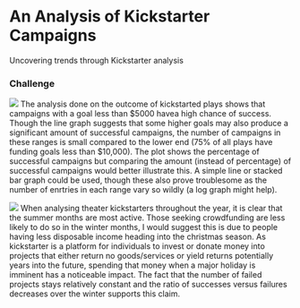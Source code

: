 # An Analysis of Kickstarter Campaigns
Uncovering trends through Kickstarter analysis

### Challenge

![](https://github.com/JasmeerSangha/kickstarter-analysis/blob/master/outcome%20vs.%20goal%20(plays).png)
The analysis done on the outcome of kickstarted plays shows that campaigns with a goal less than $5000 havea high chance of success. Though the line graph suggests that some higher goals may also produce a significant amount of successful campaigns, the number of campaigns in these ranges is small compared to the lower end (75% of all plays have funding goals less than $10,000). The plot shows the percentage of successful campaigns but comparing the amount (instead of percentage) of successful campaigns would better illustrate this. A simple line or stacked bar graph could be used, though these also prove troublesome as the number of enrtries in each range vary so wildly (a log graph might help).

![](https://github.com/JasmeerSangha/kickstarter-analysis/blob/master/outcome%20vs.%20launch%20date%20(theater).png)
When analysing theater kickstarters throughout the year, it is clear that the summer months are most active. Those seeking crowdfunding are less likely to do so in the winter months, I would suggest this is due to people having less disposable income heading into the christmas season. As kickstarter is a platform for individuals to invest or donate money into projects that either return no goods/services or yield returns potentially years into the future, spending that money when a major holiday is imminent has a noticeable impact. The fact that the number of failed projects stays relatively constant and the ratio of successes versus failures decreases over the winter supports this claim.
